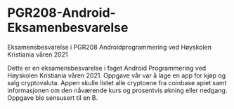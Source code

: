 # PGR208-Android-Eksamenbesvarelse
Eksamensbesvarelse i PGR208 Androidprogrammering ved Høyskolen Kristiania våren 2021

Dette er en eksamensbesvarelse i faget Android Programmering ved Høyskolen Kristiania våren 2021. 
Oppgave vår var å lage en app for kjøp og salg cryptovaluta. Appen skulle listet alle cryptoene fra coinbase apiet samt informasjonen om den nåværende kurs og prosentvis økning eller nedgang.
Oppgave ble sensusert til en B.

